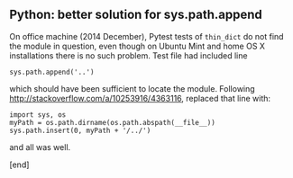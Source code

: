 ## Python: better solution for sys.path.append 

On office machine (2014 December), Pytest tests of `thin_dict` do not find the module in question, even though on Ubuntu Mint and home OS X installations there is no such problem. Test file had included line
 
    sys.path.append('..')
 
 which should have been sufficient to locate the module. Following http://stackoverflow.com/a/10253916/4363116, replaced that line with:
 
    import sys, os
    myPath = os.path.dirname(os.path.abspath(__file__))
    sys.path.insert(0, myPath + '/../')
 
and all was well.

[end]

